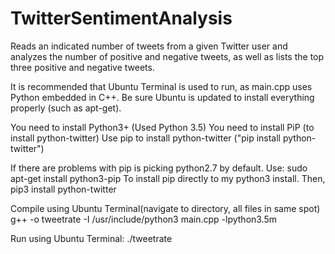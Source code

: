 # TwitterSentimentAnalysis

Reads an indicated number of tweets from a given Twitter user and analyzes the number of positive and negative tweets, as well as lists
the top three positive and negative tweets.

It is recommended that Ubuntu Terminal is used to run, as main.cpp uses Python embedded in C++. 
Be sure Ubuntu is updated to install everything properly (such as apt-get).

You need to install Python3+ (Used Python 3.5) 
You need to install PiP (to install python-twitter)
Use pip to install python-twitter ("pip install python-twitter")

If there are problems with pip is picking python2.7 by default. Use:
sudo apt-get install python3-pip
To install pip directly to my python3 install.
Then,
pip3 install python-twitter

Compile using Ubuntu Terminal(navigate to directory, all files in same spot)
g++ -o tweetrate -I /usr/include/python3 main.cpp -lpython3.5m

Run using Ubuntu Terminal:
./tweetrate




